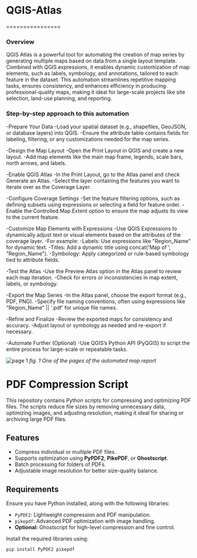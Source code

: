 # QGIS-Atlas
================

### Overview

QGIS Atlas is a powerful tool for automating the creation of map series by generating multiple maps based on data from a single layout template. Combined with QGIS expressions, it enables dynamic customization of map elements, such as labels, symbology, and annotations, tailored to each feature in the dataset. This automation streamlines repetitive mapping tasks, ensures consistency, and enhances efficiency in producing professional-quality maps, making it ideal for large-scale projects like site selection, land-use planning, and reporting.

### Step-by-step approach to this automation

-Prepare Your Data
    -Load your spatial dataset (e.g., shapefiles, GeoJSON, or database layers) into QGIS.
    -Ensure the attribute table contains fields for labeling, filtering, or any customizations needed for the map series.

-Design the Map Layout
    -Open the Print Layout in QGIS and create a new layout.
    -Add map elements like the main map frame, legends, scale bars, north arrows, and labels.

-Enable QGIS Atlas
    -In the Print Layout, go to the Atlas panel and check Generate an Atlas.
    -Select the layer containing the features you want to iterate over as the Coverage Layer.

-Configure Coverage Settings
    -Set the feature filtering options, such as defining subsets using expressions or selecting a field for feature order.
    -Enable the Controlled Map Extent option to ensure the map adjusts its view to the current feature.

-Customize Map Elements with Expressions
    -Use QGIS Expressions to dynamically adjust text or visual elements based on the attributes of the coverage layer.
    -For example:
        -Labels: Use expressions like "Region_Name" for dynamic text.
        -Titles: Add a dynamic title using concat('Map of ', "Region_Name").
        -Symbology: Apply categorized or rule-based symbology tied to attribute fields.

-Test the Atlas
    -Use the Preview Atlas option in the Atlas panel to review each map iteration.
    -Check for errors or inconsistencies in map extent, labels, or symbology.

-Export the Map Series
    -In the Atlas panel, choose the export format (e.g., PDF, PNG).
    -Specify file naming conventions, often using expressions like "Region_Name" || '.pdf' for unique file names.

-Refine and Finalize
    -Review the exported maps for consistency and accuracy.
    -Adjust layout or symbology as needed and re-export if necessary.

-Automate Further (Optional)
    -Use QGIS’s Python API (PyQGIS) to script the entire process for large-scale or repeatable tasks.


![page 1](/Images/output_1.png)
_fig. 1 One of the pages of the automated map report_

# PDF Compression Script

This repository contains Python scripts for compressing and optimizing PDF files. The scripts reduce file sizes by removing unnecessary data, optimizing images, and adjusting resolution, making it ideal for sharing or archiving large PDF files.

## Features
- Compress individual or multiple PDF files.
- Supports optimization using **PyPDF2**, **PikePDF**, or **Ghostscript**.
- Batch processing for folders of PDFs.
- Adjustable image resolution for better size-quality balance.

## Requirements
Ensure you have Python installed, along with the following libraries:
- `PyPDF2`: Lightweight compression and PDF manipulation.
- `pikepdf`: Advanced PDF optimization with image handling.
- **Optional:** Ghostscript for high-level compression and fine control.

Install the required libraries using:
```bash
pip install PyPDF2 pikepdf
